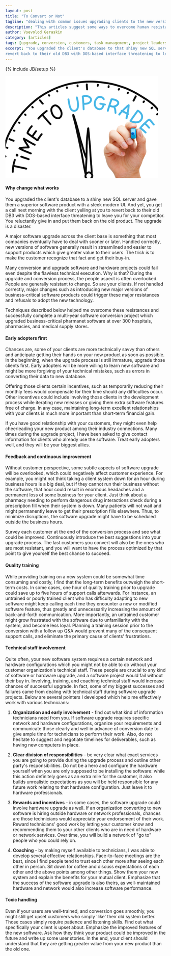 ```yaml
---
layout: post
title: "To Convert or Not"
tagline: "dealing with common issues upgrading clients to the new version of a software product"
description: "This articles suggest some ways to overcome human resistances to technological change when performing large conversions of entire client base to a new software product."
author: Vsevolod Geraskin
category: [articles]
tags: [upgrade, conversion, customers, task management, project leadership]
excerpt: "You upgraded the client's database to that shiny new SQL server and gave them a superior software product with a sleek modern UI.  And yet, you get a call next morning with the client yelling at you to
revert back to their old DB3 with DOS-based interface threatening to leave you for your competitor.  You reluctantly give in and put them back on the old product.  The upgrade is a disaster."
---
```

{% include JB/setup %}

<img class="float-left" width="480pt" src="/assets/post_images/upgrade1.jpg" alt="Time to Upgrade" />

#### Why change what works
You upgraded the client's database to a shiny new SQL server and gave them a superior software product with a sleek modern UI.  And yet, you get a call next morning with the client yelling at you to
revert back to their old DB3 with DOS-based interface threatening to leave you for your competitor.  You reluctantly give in and put them back on the old product.  The upgrade is a disaster.

A major software upgrade across the client base is something that most companies eventually have to deal with sooner or later.  Handled correctly, new versions of software generally result in streamlined 
and easier to support products which give greater value to their users.  The trick is to make the customer recognize that fact and get their buy-in.  

Many conversion and upgrade software and hardware projects could fail even despite the flawless technical execution.  Why is that?  During the upgrade and conversion process, the people aspect
is often overlooked.  People are generally resistant to change.  So are your clients.  If not handled correctly, major changes such as introducing new major versions of business-critical software 
products could trigger these major resistances and refusals to adopt the new technology.

Techniques described below helped me overcome these resistances and successfully complete a multi-year software conversion project which upgraded business-critical pharmanet software at over 
300 hospitals, pharmacies, and medical supply stores.

#### Early adopters first
Chances are, some of your clients are more technically savvy than others and anticipate getting their hands on your new product as soon as possible.  In the beginning, when the upgrade process is still
immature, upgrade those clients first. Early adopters will be more willing to learn new software and might be more forgiving of your technical mistakes, such as errors in converting 
their data to new database.

Offering those clients certain incentives, such as temporarily reducing their monthly fees would compensate for their time should any difficulties occur.  Other incentives 
could include involving those clients in the development process while iterating new releases or giving them extra software features free of charge.  In any case, maintaining long-term excellent 
relationships with your clients is much more important than short-term financial gain.  

If you have good relationship with your customers, they might even help cheerleading your new product among their industry connections.  Many times during the upgrade project, I have been asked to give
contact information for clients who already use the software.  Treat early adopters well, and they will be your biggest allies.

#### Feedback and continuous improvement
Without customer perspective, some subtle aspects of software upgrade will be overlooked, which could negatively affect customer experience.  For example, you might not think taking 
a client system down for an hour during business hours is a big deal, but if they cannot run their business without the software, that hour could result in enormous headaches and a permanent loss 
of some business for your client.  Just think about a pharmacy needing to perform dangerous drug interactions check during a prescription fill when their system is down.  Many patients will not wait 
and might permanently leave to get their prescription fills elsewhere.  Thus, to minimize disruptions, the software upgrade might have to be scheduled outside the business hours.  

Survey each customer at the end of the conversion process and see what could be improved.  Continuously introduce the best suggestions into your upgrade process.  The last customers you convert will also 
be the ones who are most resistant, and you will want to have the process optimized by that point to give yourself the best chance to succeed. 

#### Quality training
While providing training on a new system could be somewhat time consuming and costly, I find that the long-term benefits outweigh the short-term costs.  In some cases, one hour of quality training prior
to upgrade could save up to five hours of support calls afterwards.  For instance, an untrained or poorly trained client who has difficulty adapting to new software might keep calling each time they
encounter a new or modified software feature, thus greatly and unnecessarily increasing the amount of back-and-forth communication.  More importantly, an untrained 
customer might grow frustrated with the software due to unfamiliarity with the system, and become less loyal.  Planning a training session prior to the conversion with a follow up Q&A 
would prevent many of the consequent support calls, and eliminate the primary cause of clients' frustrations.

#### Technical staff involvement
Quite often, your new software system requires a certain network and hardware configurations which you might not be able to do without your customer organization's technical staff. 
These people are crucial to any kind of software or hardware upgrade, and a software project would fail without their buy in.  Involving, training, and coaching technical staff would increase chances 
of successful upgrade.  In fact, some of my biggest successes and failures came from dealing with technical staff during software upgrade projects.  Below are several pointers I developed 
which help me effectively work with various technicians:

1. **Organization and early involvement** - find out what kind of information technicians need from you.  If software upgrade requires specific network and hardware configurations, 
organize your requirements and communicate those clearly and well in advance of conversion date to give ample time for technicians to perform their work.  Also, do not hesitate to suggest and negotiate 
timelines for deliverables, such as having new computers in place. 

2. **Clear division of responsibilities** - be very clear what exact services you are going to provide during the upgrade process and outline other party's responsibilities.  Do not be a hero and 
configure the hardware yourself when you are only supposed to be installing the software: while this action definitely goes as an extra mile for the customer, it also builds unrealistic expectations as 
you will be held responsible for any future work relating to that hardware configuration.  Just leave it to hardware professionals.

3. **Rewards and incentives** - in some cases, the software upgrade could involve hardware upgrade as well.  If an organization converting to new software is hiring outside hardware or network 
professionals, chances are those technicians would appreciate your endorsement of their work.  Reward technicians' good work by letting your customer know and recommending them to your other clients 
who are in need of hardware or network services.  Over time, you will build a network of "go to" people who you could rely on.

4. **Coaching** - by making myself available to technicians, I was able to develop several effective relationships.  Face-to-face meetings are the best, since I find people tend to trust each other more 
after seeing each other in person.  Sit down for coffee and discuss expectations of each other and the above points among other things.  Show them your new system and explain the benefits for your mutual
client. Emphasize that the success of the software upgrade is also theirs, as well-maintained hardware and network would also increase software performance.

#### Toxic handling
Even if your users are well-trained, and conversion goes smoothly, you might still get upset customers who simply 'like' their old system better.  Those cases simply require patience and listening skills.
Find out what specifically your client is upset about.  Emphasize the improved features of the new software.  Ask how they think your product could be improved in the future and write up some user stories.
In the end, your client should understand that they are getting greater value from your new product than the old one.





 




      



  










